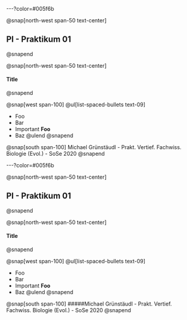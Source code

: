 ---?color=#005f6b

@snap[north-west span-50 text-center]
## PI - Praktikum 01
@snapend

@snap[north-west span-50 text-center]
#### Title
@snapend


@snap[west span-100]
@ul[list-spaced-bullets text-09]
- Foo
- Bar
- Important **Foo**
- Baz
@ulend
@snapend

@snap[south span-100]
Michael Grünstäudl - Prakt. Vertief. Fachwiss. Biologie (Evol.) - SoSe 2020
@snapend

---?color=#005f6b

@snap[north-west span-50 text-center]
## PI - Praktikum 01
@snapend

@snap[north-west span-50 text-center]
#### Title
@snapend


@snap[west span-100]
@ul[list-spaced-bullets text-09]
- Foo
- Bar
- Important **Foo**
- Baz
@ulend
@snapend

@snap[south span-100]
#####Michael Grünstäudl - Prakt. Vertief. Fachwiss. Biologie (Evol.) - SoSe 2020
@snapend

